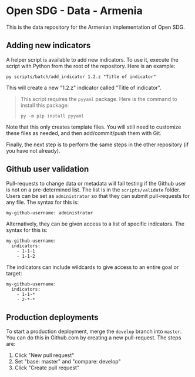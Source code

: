 # Open SDG - Data - Armenia

This is the data repository for the Armenian implementation of Open SDG.

## Adding new indicators

A helper script is available to add new indicators. To use it, execute the script
with Python from the root of the repository. Here is an example:

`py scripts/batch/add_indicator 1.2.z "Title of indicator"`

This will create a new "1.2.z" indicator called "Title of indicator".

> This script requires the `pyyaml` package. Here is the command to install
> this package:
>
> `py -m pip install pyyaml`

Note that this only creates template files. You will still need to customize
these files as needed, and then add/commit/push them with Git.

Finally, the next step is to perform the same steps in the other repository (if
you have not already).

## Github user validation

Pull-requests to change data or metadata will fail testing if the Github user
is not on a pre-determined list. The list is in the `scripts/validate` folder.
Users can be set as `administrator` so that they can submit pull-requests for
any file. The syntax for this is:

```
my-github-username: administrator
```

Alternatively, they can be given access to a list of specific indicators. The
syntax for this is:

```
my-github-username:
  indicators:
    - 1-1-1
    - 1-1-2
```

The indicators can include wildcards to give access to an entire goal or target:

```
my-github-username:
  indicators:
    - 1-1-*
    - 2-*-*
```

## Production deployments

To start a production deployment, merge the `develop` branch into `master`. You
can do this in Github.com by creating a new pull-request. The steps are:

1. Click "New pull request"
2. Set "base: master" and "compare: develop"
3. Click "Create pull request"
